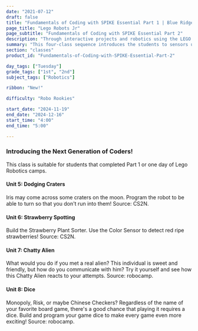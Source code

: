 ```yaml
---
date: "2021-07-12"
draft: false
title: "Fundamentals of Coding with SPIKE Essential Part 1 | Blue Ridge Boost"
page_title: "Lego Robots Jr"
page_subtitle: "Fundamentals of Coding with SPIKE Essential Part 2"
description: "Through interactive projects and robotics using the LEGO SPIKE Essential kit, children will learn programming basics like sequences, algorithms, conditional logic, and repetition.<br>Watch your students develop problem-solving abilities and understand how coding impacts the modern world. The step-by-step lessons foster creativity and spark a passion for STEM fields.<br>This progressive curriculum establishes a firm foundation in computational thinking. Students will be fully prepared to take on more advanced programming down the road."
summary: "This four-class sequence introduces the students to sensors used in robotics and coding robots to respond to stimuli in the environment. Students will construct Lego models that use motors, color sensors, and gyros and create code to bring their creations to life. This class is suitable for students with some previous experience using Lego robots."
section: "classes"
product_id: "Fundamentals-of-Coding-with-SPIKE-Essential-Part-2"

day_tags: ["Tuesday"]
grade_tags: ["1st", "2nd"]
subject_tags: ["Robotics"]

ribbon: "New!"

difficulty: "Robo Rookies"

start_date: "2024-11-19"
end_date: "2024-12-16"
start_time: "4:00"
end_time: "5:00"

---
```



<h3>Introducing the Next Generation of Coders!</h3>

This class is suitable for students that completed Part 1 or one day of Lego Robotics camps.

<h4>Unit 5: Dodging Craters</h4>
<p>
Iris may come across some craters on the moon. Program the robot to be able to turn so that you don't run into them! Source: CS2N.

<h4>Unit 6: Strawberry Spotting</h4>
<p>
Build the Strawberry Plant Sorter. Use the Color Sensor to detect red ripe strawberries! Source: CS2N.
</p>

<h4>Unit 7: Chatty Alien</h4>
<p>What would you do if you met a real alien? This individual is sweet and friendly, but how do you communicate with him? Try it yourself and see how this Chatty Alien reacts to your attempts. Source: robocamp.
</p>

<h4>Unit 8: Dice</h4>
<p>Monopoly, Risk, or maybe Chinese Checkers? Regardless of the name of your favorite board game, there's a good chance that playing it requires a dice. Build and program your game dice to make every game even more exciting! Source: robocamp.
</p>